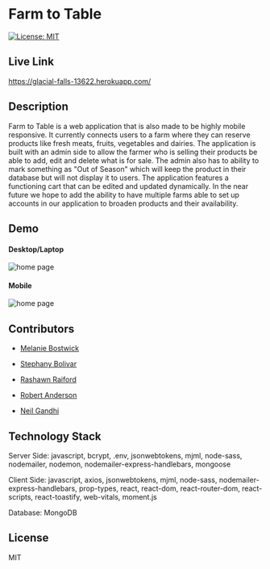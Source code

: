 # **Farm to Table**
  [![License: MIT](https://img.shields.io/badge/License-MIT-yellow.svg)](https://opensource.org/licenses/MIT)
      
  ## **Live Link**
  https://glacial-falls-13622.herokuapp.com/      
  ## **Description**
  Farm to Table is a web application that is also made to be highly mobile responsive. It currently connects users to a farm where they can reserve products like fresh meats, fruits, vegetables and dairies. The application is built with an admin side to allow the farmer who is selling their products be able to add, edit and delete what is for sale. The admin also has to ability to mark something as "Out of Season" which will keep the product in their database but will not display it to users. The application features a functioning cart that can be edited and updated dynamically. In the near future we hope to add the ability to have multiple farms able to set up accounts in our application to broaden products and their availability.
  ## **Demo**
  #### **Desktop/Laptop**
  ![home page](client/public/assets/readMe/homeDesktop.png)

  #### **Mobile**
  ![home page](client/public/assets/readMe/homeMobile.png)

      
   ## **Contributors**
  * [Melanie Bostwick](https://github.com/mbostwick1)

  * [Stephany Bolivar](https://github.com/gstephbolivar)  

  * [Rashawn Raiford](https://github.com/raiford2530)
      
  * [Robert Anderson](https://github.com/reanderson89)

  * [Neil Gandhi](https://github.com/ntch2000)

  
  ## **Technology Stack**
  Server Side: javascript, bcrypt, .env, jsonwebtokens, mjml, node-sass, nodemailer, nodemon, nodemailer-express-handlebars, mongoose

  Client Side: javascript, axios, jsonwebtokens, mjml, node-sass, nodemailer-express-handlebars, prop-types, react, react-dom, react-router-dom, react-scripts, react-toastify, web-vitals, moment.js

  Database: MongoDB
    
  ## **License**
  MIT
      
